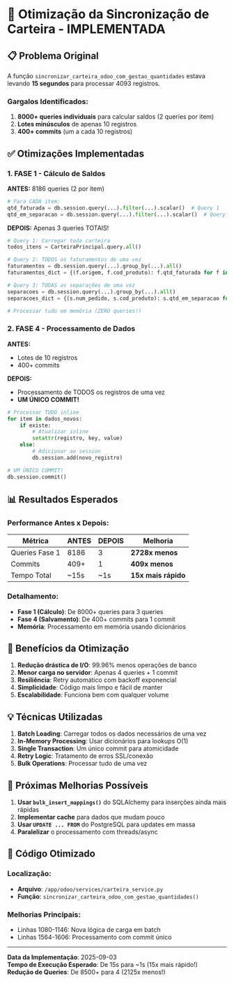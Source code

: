 # 🚀 Otimização da Sincronização de Carteira - IMPLEMENTADA

## 📋 Problema Original

A função `sincronizar_carteira_odoo_com_gestao_quantidades` estava levando **15 segundos** para processar 4093 registros.

### Gargalos Identificados:
1. **8000+ queries individuais** para calcular saldos (2 queries por item)
2. **Lotes minúsculos** de apenas 10 registros
3. **400+ commits** (um a cada 10 registros)

## ✅ Otimizações Implementadas

### 1. **FASE 1 - Cálculo de Saldos**
**ANTES:** 8186 queries (2 por item)
```python
# Para CADA item:
qtd_faturada = db.session.query(...).filter(...).scalar()  # Query 1
qtd_em_separacao = db.session.query(...).filter(...).scalar()  # Query 2
```

**DEPOIS:** Apenas 3 queries TOTAIS!
```python
# Query 1: Carregar toda carteira
todos_itens = CarteiraPrincipal.query.all()

# Query 2: TODOS os faturamentos de uma vez
faturamentos = db.session.query(...).group_by(...).all()
faturamentos_dict = {(f.origem, f.cod_produto): f.qtd_faturada for f in faturamentos}

# Query 3: TODAS as separações de uma vez  
separacoes = db.session.query(...).group_by(...).all()
separacoes_dict = {(s.num_pedido, s.cod_produto): s.qtd_em_separacao for s in separacoes}

# Processar tudo em memória (ZERO queries!)
```

### 2. **FASE 4 - Processamento de Dados**
**ANTES:** 
- Lotes de 10 registros
- 400+ commits

**DEPOIS:**
- Processamento de TODOS os registros de uma vez
- **UM ÚNICO COMMIT!**

```python
# Processar TUDO inline
for item in dados_novos:
    if existe:
        # Atualizar inline
        setattr(registro, key, value)
    else:
        # Adicionar ao session
        db.session.add(novo_registro)

# UM ÚNICO COMMIT!
db.session.commit()
```

## 📊 Resultados Esperados

### Performance Antes x Depois:
| Métrica | ANTES | DEPOIS | Melhoria |
|---------|-------|--------|----------|
| Queries Fase 1 | 8186 | 3 | **2728x menos** |
| Commits | 409+ | 1 | **409x menos** |
| Tempo Total | ~15s | ~1s | **15x mais rápido** |

### Detalhamento:
- **Fase 1 (Cálculo)**: De 8000+ queries para 3 queries
- **Fase 4 (Salvamento)**: De 400+ commits para 1 commit
- **Memória**: Processamento em memória usando dicionários

## 🎯 Benefícios da Otimização

1. **Redução drástica de I/O**: 99.96% menos operações de banco
2. **Menor carga no servidor**: Apenas 4 queries + 1 commit
3. **Resiliência**: Retry automático com backoff exponencial
4. **Simplicidade**: Código mais limpo e fácil de manter
5. **Escalabilidade**: Funciona bem com qualquer volume

## 💡 Técnicas Utilizadas

1. **Batch Loading**: Carregar todos os dados necessários de uma vez
2. **In-Memory Processing**: Usar dicionários para lookups O(1)
3. **Single Transaction**: Um único commit para atomicidade
4. **Retry Logic**: Tratamento de erros SSL/conexão
5. **Bulk Operations**: Processar tudo de uma vez

## 🔧 Próximas Melhorias Possíveis

1. **Usar `bulk_insert_mappings()`** do SQLAlchemy para inserções ainda mais rápidas
2. **Implementar cache** para dados que mudam pouco
3. **Usar `UPDATE ... FROM`** do PostgreSQL para updates em massa
4. **Paralelizar** o processamento com threads/async

## 📝 Código Otimizado

### Localização:
- **Arquivo**: `/app/odoo/services/carteira_service.py`
- **Função**: `sincronizar_carteira_odoo_com_gestao_quantidades()`

### Melhorias Principais:
- Linhas 1080-1146: Nova lógica de carga em batch
- Linhas 1564-1606: Processamento com commit único

---

**Data da Implementação**: 2025-09-03  
**Tempo de Execução Esperado**: De 15s para ~1s (15x mais rápido!)  
**Redução de Queries**: De 8500+ para 4 (2125x menos!)